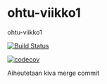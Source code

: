 # ohtu-viikko1
ohtu-viikko1

[![Build Status](https://travis-ci.org/Zamizmi/ohtu-viikko1.svg?branch=master)](https://travis-ci.org/Zamizmi/ohtu-viikko1)

[![codecov](https://codecov.io/gh/Zamizmi/ohtu-viikko1/branch/master/graph/badge.svg)](https://codecov.io/gh/Zamizmi/ohtu-viikko1)

Aiheutetaan kiva merge commit

